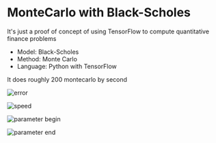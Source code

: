 # MonteCarlo with Black-Scholes

It's just a proof of concept of using TensorFlow to compute quantitative finance problems
- Model: Black-Scholes
- Method: Monte Carlo
- Language: Python with TensorFlow

It does roughly 200 montecarlo by second

![error](https://github.com/croquelois/BlackScholesMC-TF/blob/master/error.png)

![speed](https://github.com/croquelois/BlackScholesMC-TF/blob/master/speed.png)

![parameter begin](https://github.com/croquelois/BlackScholesMC-TF/blob/master/short.png)

![parameter end](https://github.com/croquelois/BlackScholesMC-TF/blob/master/long.png)

